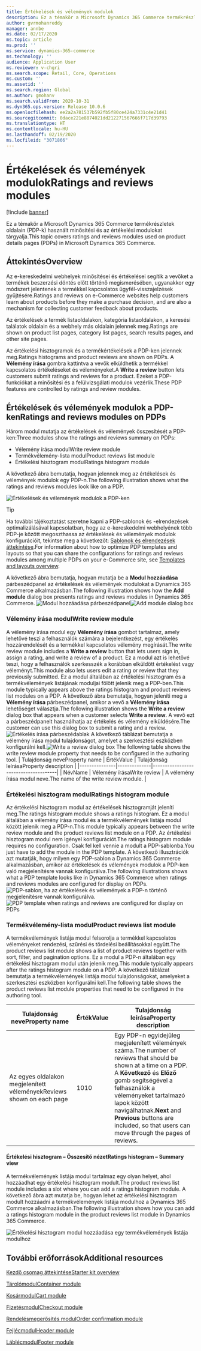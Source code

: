 ```yaml
---
title: Értékelések és vélemények modulok
description: Ez a témakör a Microsoft Dynamics 365 Commerce termékrészletek oldalain használt minősítési és az értékelési modulokat tárgyalja.
author: gvrmohanreddy
manager: annbe
ms.date: 02/17/2020
ms.topic: article
ms.prod: ''
ms.service: dynamics-365-commerce
ms.technology: ''
audience: Application User
ms.reviewer: v-chgri
ms.search.scope: Retail, Core, Operations
ms.custom: ''
ms.assetid: ''
ms.search.region: Global
ms.author: gmohanv
ms.search.validFrom: 2020-10-31
ms.dyn365.ops.version: Release 10.0.6
ms.openlocfilehash: ee2a2a781537b592fb5f80ce424a7331c4e21d41
ms.sourcegitcommit: 0dace221e8874021dd212271567666f717d39793
ms.translationtype: HT
ms.contentlocale: hu-HU
ms.lasthandoff: 02/19/2020
ms.locfileid: "3071866"
---
```

# <a name="ratings-and-reviews-modules"></a><span data-ttu-id="fdbe1-103">Értékelések és vélemények modulok</span><span class="sxs-lookup"><span data-stu-id="fdbe1-103">Ratings and reviews modules</span></span>

[!include [banner](includes/banner.md)]

<span data-ttu-id="fdbe1-104">Ez a témakör a Microsoft Dynamics 365 Commerce termékrészletek oldalain (PDP-k) használt minősítési és az értékelési modulokat tárgyalja.</span><span class="sxs-lookup"><span data-stu-id="fdbe1-104">This topic covers ratings and reviews modules used on product details pages (PDPs) in Microsoft Dynamics 365 Commerce.</span></span>

## <a name="overview"></a><span data-ttu-id="fdbe1-105">Áttekintés</span><span class="sxs-lookup"><span data-stu-id="fdbe1-105">Overview</span></span>

<span data-ttu-id="fdbe1-106">Az e-kereskedelmi webhelyek minősítései és értékelései segítik a vevőket a termékek beszerzési döntés előtt történő megismerésében, ugyanakkor egy módszert jelentenek a termékkel kapcsolatos ügyfél-visszajelzések gyűjtésére.</span><span class="sxs-lookup"><span data-stu-id="fdbe1-106">Ratings and reviews on e-Commerce websites help customers learn about products before they make a purchase decision, and are also a mechanism for collecting customer feedback about products.</span></span> 

<span data-ttu-id="fdbe1-107">Az értékelések a termék listaoldalakon, kategória listaoldalakon, a keresési találatok oldalain és a webhely más oldalain jelennek meg.</span><span class="sxs-lookup"><span data-stu-id="fdbe1-107">Ratings are shown on product list pages, category list pages, search results pages, and other site pages.</span></span> 

<span data-ttu-id="fdbe1-108">Az értékelési hisztogramok és a termékértékelések a PDP-ken jelennek meg.</span><span class="sxs-lookup"><span data-stu-id="fdbe1-108">Ratings histograms and product reviews are shown on PDPs.</span></span> <span data-ttu-id="fdbe1-109">A **Vélemény írása** gombra kattintva a vevők elküldhetik a termékkel kapcsolatos értékeléseket és véleményeket.</span><span class="sxs-lookup"><span data-stu-id="fdbe1-109">A **Write a review** button lets customers submit ratings and reviews for a product.</span></span> <span data-ttu-id="fdbe1-110">Ezeket a PDP-funkciókat a minősítési és a felülvizsgálati modulok vezérlik.</span><span class="sxs-lookup"><span data-stu-id="fdbe1-110">These PDP features are controlled by ratings and review modules.</span></span>

## <a name="ratings-and-reviews-modules-on-pdps"></a><span data-ttu-id="fdbe1-111">Értékelések és vélemények modulok a PDP-ken</span><span class="sxs-lookup"><span data-stu-id="fdbe1-111">Ratings and reviews modules on PDPs</span></span> 

<span data-ttu-id="fdbe1-112">Három modul mutatja az értékelések és vélemények összesítését a PDP-ken:</span><span class="sxs-lookup"><span data-stu-id="fdbe1-112">Three modules show the ratings and reviews summary on PDPs:</span></span>
- <span data-ttu-id="fdbe1-113">Vélemény írása modul</span><span class="sxs-lookup"><span data-stu-id="fdbe1-113">Write review module</span></span>
- <span data-ttu-id="fdbe1-114">Termékvélemény-lista modul</span><span class="sxs-lookup"><span data-stu-id="fdbe1-114">Product reviews list module</span></span>
- <span data-ttu-id="fdbe1-115">Értékelési hisztogram modul</span><span class="sxs-lookup"><span data-stu-id="fdbe1-115">Ratings histogram module</span></span>
 
<span data-ttu-id="fdbe1-116">A következő ábra bemutatja, hogyan jelennek meg az értékelések és vélemények modulok egy PDP-n.</span><span class="sxs-lookup"><span data-stu-id="fdbe1-116">The following illustration shows what the ratings and reviews modules look like on a PDP.</span></span>

![Értékelések és vélemények modulok a PDP-ken](media/rnr-eCommerce-pdp-reviews-modules_design.png)

> [!TIP] 
> <span data-ttu-id="fdbe1-118">Ha további tájékoztatást szeretne kapni a PDP-sablonok és -elrendezések optimalizálásával kapcsolatban, hogy az e-kereskedelmi webhelyének több PDP-je között megoszthassa az értékelések és vélemények modulok konfigurációit, tekintse meg a következőt: [Sablonok és elrendezések áttekintése](templates-layouts-overview.md).</span><span class="sxs-lookup"><span data-stu-id="fdbe1-118">For information about how to optimize PDP templates and layouts so that you can share the configurations for ratings and reviews modules among multiple PDPs on your e-Commerce site, see [Templates and layouts overview](templates-layouts-overview.md).</span></span>

<span data-ttu-id="fdbe1-119">A következő ábra bemutatja, hogyan mutatja be a **Modul hozzáadása** párbeszédpanel az értékelések és vélemények modulokat a Dynamics 365 Commerce alkalmazásban.</span><span class="sxs-lookup"><span data-stu-id="fdbe1-119">The following illustration shows how the **Add module** dialog box presents ratings and reviews modules in Dynamics 365 Commerce.</span></span>
<span data-ttu-id="fdbe1-120">![Modul hozzáadása párbeszédpanel](media/rnr-eCommerce-pdp-adding-rnr-modules.png)</span><span class="sxs-lookup"><span data-stu-id="fdbe1-120">![Add module dialog box](media/rnr-eCommerce-pdp-adding-rnr-modules.png)</span></span>

### <a name="write-review-module"></a><span data-ttu-id="fdbe1-121">Vélemény írása modul</span><span class="sxs-lookup"><span data-stu-id="fdbe1-121">Write review module</span></span>

<span data-ttu-id="fdbe1-122">A vélemény írása modul egy **Vélemény írása** gombot tartalmaz, amely lehetővé teszi a felhasználók számára a bejelentkezést, egy értékelés hozzárendelését és a termékkel kapcsolatos vélemény megírását.</span><span class="sxs-lookup"><span data-stu-id="fdbe1-122">The write review module includes a **Write a review** button that lets users sign in, assign a rating, and write a review of a product.</span></span> <span data-ttu-id="fdbe1-123">Ez a modul azt is lehetővé teszi, hogy a felhasználók szerkesszék a korábban elküldött értékelést vagy véleményt.</span><span class="sxs-lookup"><span data-stu-id="fdbe1-123">This module also lets users edit a rating or review that they previously submitted.</span></span> <span data-ttu-id="fdbe1-124">Ez a modul általában az értékelési hisztogram és a termékvélemények listájának moduljai fölött jelenik meg a PDP-ben.</span><span class="sxs-lookup"><span data-stu-id="fdbe1-124">This module typically appears above the ratings histogram and product reviews list modules on a PDP.</span></span>
<span data-ttu-id="fdbe1-125">A következő ábra bemutatja, hogyan jeleníti meg a **Vélemény írása** párbeszédpanel, amikor a vevő a **Vélemény írása** lehetőséget választja.</span><span class="sxs-lookup"><span data-stu-id="fdbe1-125">The following illustration shows the **Write a review** dialog box that appears when a customer selects **Write a review**.</span></span> <span data-ttu-id="fdbe1-126">A vevő ezt a párbeszédpanelt használhatja az értékelés és vélemény elküldésére.</span><span class="sxs-lookup"><span data-stu-id="fdbe1-126">The customer can use this dialog box to submit a rating and a review.</span></span>
<span data-ttu-id="fdbe1-127">![Értékelés írása párbeszédablak](media/rnr-eCommerce-write-review-module.png) A következő táblázat bemutatja a vélemény írása modul tulajdonságot, amelyet a szerkesztési eszközben konfigurálni kell.</span><span class="sxs-lookup"><span data-stu-id="fdbe1-127">![Write a review dialog box](media/rnr-eCommerce-write-review-module.png) The following table shows the write review module property that needs to be configured in the authoring tool.</span></span>
| <span data-ttu-id="fdbe1-128">Tulajdonság neve</span><span class="sxs-lookup"><span data-stu-id="fdbe1-128">Property name</span></span> | <span data-ttu-id="fdbe1-129">Érték</span><span class="sxs-lookup"><span data-stu-id="fdbe1-129">Value</span></span>        | <span data-ttu-id="fdbe1-130">Tulajdonság leírása</span><span class="sxs-lookup"><span data-stu-id="fdbe1-130">Property description</span></span>                 |
|---------------|--------------|--------------------------------------|
| <span data-ttu-id="fdbe1-131">Név</span><span class="sxs-lookup"><span data-stu-id="fdbe1-131">Name</span></span>          | <span data-ttu-id="fdbe1-132">Vélemény írása</span><span class="sxs-lookup"><span data-stu-id="fdbe1-132">Write review</span></span> | <span data-ttu-id="fdbe1-133">A vélemény írása modul neve.</span><span class="sxs-lookup"><span data-stu-id="fdbe1-133">The name of the write review module.</span></span> |

### <a name="ratings-histogram-module"></a><span data-ttu-id="fdbe1-134">Értékelési hisztogram modul</span><span class="sxs-lookup"><span data-stu-id="fdbe1-134">Ratings histogram module</span></span>

<span data-ttu-id="fdbe1-135">Az értékelési hisztogram modul az értékelések hisztogramját jeleníti meg.</span><span class="sxs-lookup"><span data-stu-id="fdbe1-135">The ratings histogram module shows a ratings histogram.</span></span> <span data-ttu-id="fdbe1-136">Ez a modul általában a vélemény írása modul és a termékvélemények listája modul között jelenik meg a PDP-n.</span><span class="sxs-lookup"><span data-stu-id="fdbe1-136">This module typically appears between the write review module and the product reviews list module on a PDP.</span></span>
<span data-ttu-id="fdbe1-137">Az értékelési hisztogram modul nem igényel konfigurációt.</span><span class="sxs-lookup"><span data-stu-id="fdbe1-137">The ratings histogram module requires no configuration.</span></span> <span data-ttu-id="fdbe1-138">Csak fel kell vennie a modult a PDP-sablonba.</span><span class="sxs-lookup"><span data-stu-id="fdbe1-138">You just have to add the module in the PDP template.</span></span> <span data-ttu-id="fdbe1-139">A következő illusztrációk azt mutatják, hogy milyen egy PDP-sablon a Dynamics 365 Commerce alkalmazásban, amikor az értékelések és vélemények modulok a PDP-ken való megjelenítésre vannak konfigurálva.</span><span class="sxs-lookup"><span data-stu-id="fdbe1-139">The following illustrations shows what a PDP template looks like in Dynamics 365 Commerce when ratings and reviews modules are configured for display on PDPs.</span></span>
<span data-ttu-id="fdbe1-140">![PDP-sablon, ha az értékelések és vélemények a PDP-n történő megjelenítésre vannak konfigurálva.](media/rnr-eCommerce-pdp-reviews-modules.png)</span><span class="sxs-lookup"><span data-stu-id="fdbe1-140">![PDP template when ratings and reviews are configured for display on PDPs](media/rnr-eCommerce-pdp-reviews-modules.png)</span></span>

### <a name="product-reviews-list-module"></a><span data-ttu-id="fdbe1-141">Termékvélemény-lista modul</span><span class="sxs-lookup"><span data-stu-id="fdbe1-141">Product reviews list module</span></span>

<span data-ttu-id="fdbe1-142">A termékvélemények listája modul felsorolja a termékkel kapcsolatos véleményeket rendezési, szűrési és tördelési beállításokkal együtt.</span><span class="sxs-lookup"><span data-stu-id="fdbe1-142">The product reviews list module shows a list of product reviews together with sort, filter, and pagination options.</span></span> <span data-ttu-id="fdbe1-143">Ez a modul a PDP-n általában egy értékelési hisztogram modul után jelenik meg.</span><span class="sxs-lookup"><span data-stu-id="fdbe1-143">This module typically appears after the ratings histogram module on a PDP.</span></span>
<span data-ttu-id="fdbe1-144">A következő táblázat bemutatja a termékvélemények listája modul tulajdonságokat, amelyeket a szerkesztési eszközben konfigurálni kell.</span><span class="sxs-lookup"><span data-stu-id="fdbe1-144">The following table shows the product reviews list module properties that need to be configured in the authoring tool.</span></span>

| <span data-ttu-id="fdbe1-145">Tulajdonság neve</span><span class="sxs-lookup"><span data-stu-id="fdbe1-145">Property name</span></span>              | <span data-ttu-id="fdbe1-146">Érték</span><span class="sxs-lookup"><span data-stu-id="fdbe1-146">Value</span></span> | <span data-ttu-id="fdbe1-147">Tulajdonság leírása</span><span class="sxs-lookup"><span data-stu-id="fdbe1-147">Property description</span></span> |
|----------------------------|-------| ---------------------|
| <span data-ttu-id="fdbe1-148">Az egyes oldalakon megjelenített vélemények</span><span class="sxs-lookup"><span data-stu-id="fdbe1-148">Reviews shown on each page</span></span> | <span data-ttu-id="fdbe1-149">10</span><span class="sxs-lookup"><span data-stu-id="fdbe1-149">10</span></span>    | <span data-ttu-id="fdbe1-150">Egy PDP-n egyidejűleg megjelenített vélemények száma.</span><span class="sxs-lookup"><span data-stu-id="fdbe1-150">The number of reviews that should be shown at a time on a PDP.</span></span> <span data-ttu-id="fdbe1-151">A **Következő** és **Előző** gomb segítségével a felhasználók a véleményeket tartalmazó lapok között navigálhatnak.</span><span class="sxs-lookup"><span data-stu-id="fdbe1-151">**Next** and **Previous** buttons are included, so that users can move through the pages of reviews.</span></span> |

#### <a name="ratings-histogram--summary-view"></a><span data-ttu-id="fdbe1-152">Értékelési hisztogram – Összesítő nézet</span><span class="sxs-lookup"><span data-stu-id="fdbe1-152">Ratings histogram – Summary view</span></span>

<span data-ttu-id="fdbe1-153">A termékvélemények listája modul tartalmaz egy olyan helyet, ahol hozzáadhat egy értékelési hisztogram modult.</span><span class="sxs-lookup"><span data-stu-id="fdbe1-153">The product reviews list module includes a slot where you can add a ratings histogram module.</span></span> <span data-ttu-id="fdbe1-154">A következő ábra azt mutatja be, hogyan lehet az értékelési hisztogram modult hozzáadni a termékvélemények listája modulhoz a Dynamics 365 Commerce alkalmazásban.</span><span class="sxs-lookup"><span data-stu-id="fdbe1-154">The following illustration shows how you can add a ratings histogram module in the product reviews list module in Dynamics 365 Commerce.</span></span>

![Értékelési hisztogram modul hozzáadása egy termékvélemények listája modulhoz](media/rnr-eCommerce-pdp-rating-histogram-summary.png)

## <a name="additional-resources"></a><span data-ttu-id="fdbe1-156">További erőforrások</span><span class="sxs-lookup"><span data-stu-id="fdbe1-156">Additional resources</span></span>

[<span data-ttu-id="fdbe1-157">Kezdő csomag áttekintése</span><span class="sxs-lookup"><span data-stu-id="fdbe1-157">Starter kit overview</span></span>](starter-kit-overview.md)

[<span data-ttu-id="fdbe1-158">Tárolómodul</span><span class="sxs-lookup"><span data-stu-id="fdbe1-158">Container module</span></span>](add-container-module.md)

[<span data-ttu-id="fdbe1-159">Kosármodul</span><span class="sxs-lookup"><span data-stu-id="fdbe1-159">Cart module</span></span>](add-cart-module.md)

[<span data-ttu-id="fdbe1-160">Fizetésmodul</span><span class="sxs-lookup"><span data-stu-id="fdbe1-160">Checkout module</span></span>](add-checkout-module.md)

[<span data-ttu-id="fdbe1-161">Rendelésmegerősítés modul</span><span class="sxs-lookup"><span data-stu-id="fdbe1-161">Order confirmation module</span></span>](order-confirmation-module.md)

[<span data-ttu-id="fdbe1-162">Fejlécmodul</span><span class="sxs-lookup"><span data-stu-id="fdbe1-162">Header module</span></span>](author-header-module.md)

[<span data-ttu-id="fdbe1-163">Láblécmodul</span><span class="sxs-lookup"><span data-stu-id="fdbe1-163">Footer module</span></span>](author-footer-module.md)
